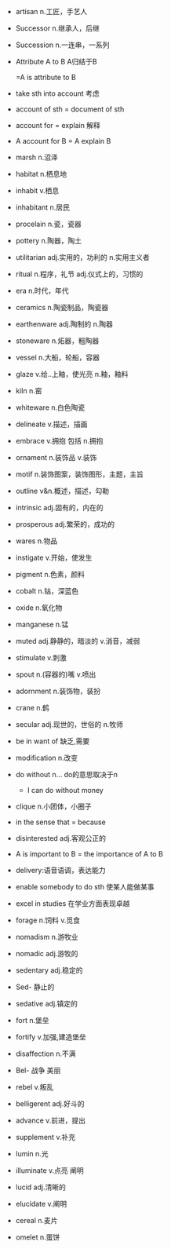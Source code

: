 * artisan n.工匠，手艺人

* Successor  n.继承人，后继

* Succession  n.一连串，一系列

* Attribute  A  to  B  A归结于B

  =A  is attribute to   B

* take sth into account  考虑

* account of sth = document of sth

* account for = explain 解释

* A account for B = A explain B

* marsh  n.沼泽

* habitat n.栖息地

* inhabit v.栖息

* inhabitant n.居民

* procelain n.瓷，瓷器

* pottery n.陶器，陶土

* utilitarian adj.实用的，功利的  n.实用主义者

* ritual  n.程序，礼节   adj.仪式上的，习惯的

* era   n.时代，年代

* ceramics  n.陶瓷制品，陶瓷器

* earthenware  adj.陶制的  n.陶器

* stoneware  n.炻器，粗陶器

* vessel  n.大船，轮船，容器

* glaze v.给..上釉，使光亮  n.釉，釉料

* kiln  n.窑

* whiteware  n.白色陶瓷

* delineate  v.描述，描画

* embrace v.拥抱 包括 n.拥抱

* ornament  n.装饰品 v.装饰

* motif  n.装饰图案，装饰图形，主题，主旨

* outline v&n.概述，描述，勾勒

* intrinsic  adj.固有的，内在的

* prosperous  adj.繁荣的，成功的

* wares n.物品

* instigate v.开始，使发生

* pigment n.色素，颜料

* cobalt n.钴，深蓝色

* oxide n.氧化物

* manganese n.锰

* muted adj.静静的，暗淡的   v.消音，减弱

* stimulate v.刺激

* spout n.(容器的)嘴 v.喷出

* adornment n.装饰物，装扮

* crane n.鹤

* secular adj.现世的，世俗的  n.牧师

* be in want of 缺乏,需要

* modification n.改变

* do without n...  do的意思取决于n

  * I can do without money

* clique n.小团体，小圈子

* in the sense that = because

* disinterested adj.客观公正的

* A is important to B = the importance of A to B

* delivery:语音语调，表达能力

* enable somebody to do sth 使某人能做某事

* excel in studies 在学业方面表现卓越

* forage n.饲料 v.觅食

* nomadism n.游牧业

* nomadic adj.游牧的

* sedentary adj.稳定的

* Sed- 静止的

* sedative adj.镇定的

* fort n.堡垒

* fortify v.加强,建造堡垒

* disaffection n.不满

* Bel- 战争 美丽

* rebel v.叛乱

* belligerent adj.好斗的

* advance v.前进，提出

* supplement v.补充

* lumin n.光

* illuminate v.点亮 阐明

* lucid adj.清晰的

* elucidate v.阐明

* cereal  n.麦片

* omelet n.蛋饼